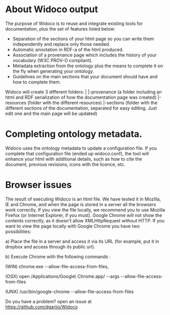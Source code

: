 About Widoco output
===================
The purpose of Widoco is to reuse and integrate existing tools for documentation, plus the set of features listed below:
* Separation of the sections of your html page so you can write them independently and replace only those needed.
* Automatic annotation in RDF-a of the html produced.
* Association of a provenance page which includes the history of your vocabulary (W3C PROV-O compliant).
* Metadata extraction from the ontology plus the means to complete it on the fly when generating your ontology.
* Guidelines on the main sections that your document should have and how to complete them.

Widoco will create 3 different folders:
|
|-provenance (a folder including an html and RDF serialization of how the documentation page was created)
|-resources (folder with the different resources)
|-sections (folder with the different sections of the documentation, separated for easy editing. Just edit one and the main page will be updated)

Completing ontology metadata.
===================
Widoco uses the ontology metadata to update a configuration file. If you complete that configuration file (ended up widoco.conf), the tool will enhance your html with additional details, such as how to cite the document, previous revisions, icons with the licence, etc.

Browser issues
==========
The result of executing Widoco is an html file. We have tested it in Mozilla, IE and Chrome, and when the page is stored in a server all the browsers work correctly. If you view the file locally, we recommend you to use Mozilla Firefox (or Internet Explorer, if you must). Google Chrome will not show the contents correctly, as it doesn't allow  XMLHttpRequest without HTTP. If you want to view the page locally with Google Chrome you have two possibilities:

a) Place the file in a server and access it via its URL (for example, put it in dropbox and access through its public url).

b) Execute Chrome with the following commands :

(WIN) chrome.exe --allow-file-access-from-files,

(OSX) open /Applications/Google\ Chrome.app/ --args --allow-file-access-from-files

(UNX) /usr/bin/google-chrome --allow-file-access-from-files

Do you have a problem? open an issue at https://github.com/dgarijo/Widoco
